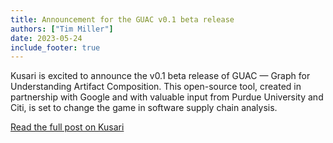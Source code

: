 ```yaml
---
title: Announcement for the GUAC v0.1 beta release
authors: ["Tim Miller"]
date: 2023-05-24
include_footer: true
---
```


Kusari is excited to announce the v0.1 beta release of GUAC — Graph for Understanding Artifact Composition.
This open-source tool, created in partnership with Google and with valuable input from Purdue University and Citi, is set to change the game in software supply chain analysis.

<a href="https://www.kusari.dev/blog/guac-v0-1-beta-release" class="button">Read
the full post on Kusari</a>
